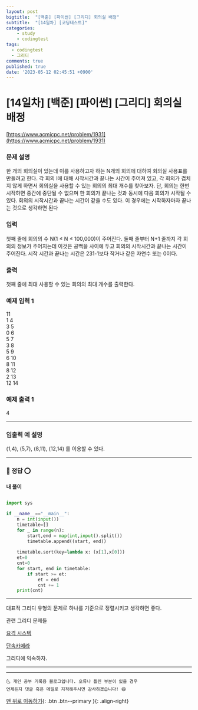 ```yaml
---
layout: post
bigtitle:  "[백준] [파이썬] [그리디] 회의실 배정"
subtitle:  "[14일차] [코딩테스트]"
categories:
    - study
    - codingtest
tags:
  - codingtest
  - 그리디 
comments: true
published: true
date: '2023-05-12 02:45:51 +0900'
---
```



# [14일차] [백준] [파이썬] [그리디] 회의실 배정


[https://www.acmicpc.net/problem/1931](https://www.acmicpc.net/problem/1931)

### 문제 설명

한 개의 회의실이 있는데 이를 사용하고자 하는 N개의 회의에 대하여 회의실 사용표를 만들려고 한다. 각 회의 I에 대해 시작시간과 끝나는 시간이 주어져 있고, 각 회의가 겹치지 않게 하면서 회의실을 사용할 수 있는 회의의 최대 개수를 찾아보자. 단, 회의는 한번 시작하면 중간에 중단될 수 없으며 한 회의가 끝나는 것과 동시에 다음 회의가 시작될 수 있다. 회의의 시작시간과 끝나는 시간이 같을 수도 있다. 이 경우에는 시작하자마자 끝나는 것으로 생각하면 된다

### 입력 

첫째 줄에 회의의 수 N(1 ≤ N ≤ 100,000)이 주어진다. 둘째 줄부터 N+1 줄까지 각 회의의 정보가 주어지는데 이것은 공백을 사이에 두고 회의의 시작시간과 끝나는 시간이 주어진다. 시작 시간과 끝나는 시간은 231-1보다 작거나 같은 자연수 또는 0이다.

### 출력

첫째 줄에 최대 사용할 수 있는 회의의 최대 개수를 출력한다.

### 예제 입력 1 

11      <br>
1 4     <br>
3 5     <br>
0 6     <br>
5 7     <br>
3 8     <br>
5 9     <br>
6 10     <br>
8 11     <br>
8 12     <br>
2 13     <br>
12 14     <br>

### 예제 출력 1 

4

---

### 입출력 예 설명

(1,4), (5,7), (8,11), (12,14) 를 이용할 수 있다.

---

### 🚀 정답 ⭕

__내 풀이__ 

```python

import sys 

if __name__=="__main__":
    n = int(input())
    timetable=[]
    for _ in range(n):
        start,end = map(int,input().split()) 
        timetable.append((start, end))
        
    timetable.sort(key=lambda x: (x[1],x[0]))
    et=0
    cnt=0
    for start, end in timetable:
        if start >= et:
            et = end 
            cnt += 1 
    print(cnt)


```

---

대표적 그리디 유형의 문제로 하나를 기준으로 정렬시키고 생각하면 좋다. 

관련 그리디 문제들 

[요격 시스템](https://khw11044.github.io/study/codingtest/2023-05-11-cote33/)

[단속카메라](https://khw11044.github.io/study/codingtest/2023-05-11-cote34/)

그리디에 익숙하자.

---

***
    🌜 개인 공부 기록용 블로그입니다. 오류나 틀린 부분이 있을 경우 
    언제든지 댓글 혹은 메일로 지적해주시면 감사하겠습니다! 😄

[맨 위로 이동하기](#){: .btn .btn--primary }{: .align-right}